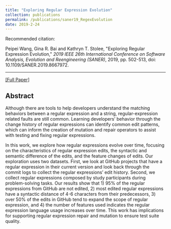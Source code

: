 ```yaml
---
title: "Exploring Regular Expression Evolution"
collection: publications
permalink: /publications/saner19_RegexEvolution
date: 2019-2-24
---
```

Recommended citation: 

Peipei Wang, Gina R. Bai and Kathryn T. Stolee, "Exploring Regular Expression Evolution," <i>2019 IEEE 26th International Conference on Software Analysis, Evolution and Reengineering (SANER)</i>, 2019, pp. 502-513, doi: 10.1109/SANER.2019.8667972.

---
[[Full Paper]](http://ginabai.github.io/files/PaperPreprints/saner19_RegexEvolution.pdf)

## Abstract
Although there are tools to help developers understand the matching behaviors between a regular expression and a string, regular-expression related faults are still common. Learning developers’ behavior through the change history of regular expressions can identify common edit patterns, which can inform the creation of mutation and repair operators to assist with testing and fixing regular expressions.

In this work, we explore how regular expressions evolve over time, focusing on the characteristics of regular expression edits, the syntactic and semantic difference of the edits, and the feature changes of edits. Our exploration uses two datasets. First, we look at GitHub projects that have a regular expression in their current version and look back through the commit logs to collect the regular expressions’ edit history. Second, we collect regular expressions composed by study participants during problem-solving tasks. Our results show that 1) 95% of the regular expressions from GitHub are not edited, 2) most edited regular expressions have a syntactic distance of 4-6 characters from their predecessors, 3) over 50% of the edits in GitHub tend to expand the scope of regular expression, and 4) the number of features used indicates the regular expression language usage increases over time. This work has implications for supporting regular expression repair and mutation to ensure test suite quality.
